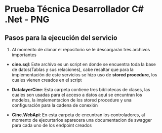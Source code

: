 # Prueba Técnica Desarrollador C# .Net - PNG

## Pasos para la ejecución del servicio

1. Al momento de clonar el repositorio se le descargarán tres archivos importantes

  * **cine.sql**: Este archivo es un script en donde se encuentra toda la base de datos(Tablas y sus relaciones), cabe resaltar que para la implementación de este             servicios se hizo uso de **stored procedure**, los cuales vienen creados en el script
  
  *  **DatalayerCine**: Esta carpeta contiene tres bibliotecas de clases, las cuales son usadas para el acceso a datos aquí se encuntran los modelos, la implementacion        de los stored procedure y una configuración para la cadena de conexión
  
  *  **Cine.WebApi**: En esta carpeta de encuntran los controladores, al momento de ejecurtarlos aparecera una documentacion de swagger para cada uno de los endpoint          creados

 


